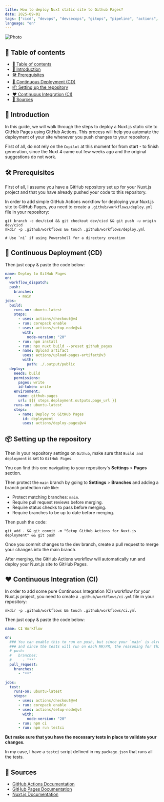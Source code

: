 ```yaml
---
title: How to deploy Nuxt static site to Github Pages?
date: 2025-09-01
tags: ["cicd", "devops", "devsecops", "gitops", "pipeline", "actions", "workflow"]
language: "en"
---
```


![Photo](/img/gh-actions-post.png)

## 📖 Table of contents

- [📖 Table of contents](#-table-of-contents)
- [📃 Introduction](#-introduction)
- [🛠️ Prerequisites](#️-prerequisites)
- [🚀 Continuous Deployment (CD)](#-continuous-deployment-cd)
- [📦 Setting up the repository](#-setting-up-the-repository)
- [❤️ Continuous Integration (CI)](#️-continuous-integration-ci)
- [🔎 Sources](#-sources)

## 📃 Introduction

In this guide, we will walk through the steps to deploy a Nuxt.js static site to GitHub Pages using GitHub Actions. This process will help you automate the deployment of your site whenever you push changes to your repository.

First of all, do not rely on the `Copilot` at this moment for from start - to finish generation, since the Nuxt 4 came out few weeks ago and the original suggestions do not work.

## 🛠️ Prerequisites

First of all, I assume you have a GitHub repository set up for your Nuxt.js project and that you have already pushed your code to this repository.

In order to add simple GitHub Actions workflow for deploying your Nuxt.js site to GitHub Pages, you need to create a `.github/workflows/deploy.yml` file in your repository:

```shell
git branch -c dev/cicd && git checkout dev/cicd && git push -u origin dev/cicd
mkdir -p .github/workflows && touch .github/workflows/deploy.yml

# Use `ni` if using Powershell for a directory creation
```

## 🚀 Continuous Deployment (CD)

Then just copy & paste the code below:

```yml
name: Deploy to GitHub Pages
on:
  workflow_dispatch:
  push:
    branches:
      - main
jobs:
  build:
    runs-on: ubuntu-latest
    steps:
      - uses: actions/checkout@v4
      - run: corepack enable
      - uses: actions/setup-node@v4
        with:
          node-version: "20"
      - run: npm install
      - run: npx nuxt build --preset github_pages
      - name: Upload artifact
        uses: actions/upload-pages-artifact@v3
        with:
          path: ./.output/public
  deploy:
    needs: build
    permissions:
      pages: write
      id-token: write
    environment:
      name: github-pages
      url: ${{ steps.deployment.outputs.page_url }}
    runs-on: ubuntu-latest
    steps:
      - name: Deploy to GitHub Pages
        id: deployment
        uses: actions/deploy-pages@v4
```

## 📦 Setting up the repository

Then in your repository settings on `Github`, make sure that `Build and deployment` is set to `GitHub Pages`.

You can find this one navigating to your repository's **Settings** > **Pages** section.

Then protect the `main` branch by going to **Settings** > **Branches** and adding a branch protection rule like:

- Protect matching branches: `main`.
- Require pull request reviews before merging.
- Require status checks to pass before merging.
- Require branches to be up to date before merging.

Then push the code:

```shell
git add . && git commit -m "Setup GitHub Actions for Nuxt.js deployment" && git push
```

Once you commit changes to the dev branch, create a pull request to merge your changes into the main branch.

After merging, the GitHub Actions workflow will automatically run and deploy your Nuxt.js site to GitHub Pages.

## ❤️ Continuous Integration (CI)

In order to add some pure Continuous Integration (CI) workflow for your Nuxt.js project, you need to create a `.github/workflows/ci.yml` file in your repository:

```shell
mkdir -p .github/workflows && touch .github/workflows/ci.yml
```

Then just copy & paste the code below:

```yml
name: CI Workflow

on:
  ### You can enable this to run on push, but since your `main` is already  protected
  ### and since the tests will run on each MR/PR, the reasoning for this is limited.
  # push:
  #   branches:
  #     - "**"
  pull_request:
    branches:
      - "**"

jobs:
  test:
    runs-on: ubuntu-latest
    steps:
      - uses: actions/checkout@v4
      - run: corepack enable
      - uses: actions/setup-node@v4
        with:
          node-version: "20"
      - run: npm ci
      - run: npm run testci
```

**But make sure that you have the necessary tests in place to validate your changes**.

In my case, I have a `testci` script defined in my `package.json` that runs all the tests.

## 🔎 Sources

- [GitHub Actions Documentation](https://docs.github.com/en/actions)
- [GitHub Pages Documentation](https://docs.github.com/en/pages)
- [Nuxt.js Documentation](https://nuxtjs.org/docs)
